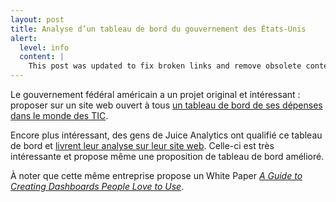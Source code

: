 ```yaml
---
layout: post
title: Analyse d’un tableau de bord du gouvernement des États-Unis
alert:
  level: info
  content: |
    This post was updated to fix broken links and remove obsolete contents.
---
```


Le gouvernement fédéral américain a un projet original et intéressant : proposer
sur un site web ouvert à tous [un tableau de bord de ses dépenses dans le monde
des TIC][itdashboard].

Encore plus intéressant, des gens de Juice Analytics ont qualifié ce tableau de
bord et [livrent leur analyse sur leur site web][analysis]. Celle-ci est très
intéressante et propose même une proposition de tableau de bord amélioré.

À noter que cette même entreprise propose un White Paper [_A Guide to Creating
Dashboards People Love to Use_][whitepaper].

[itdashboard]: https://itdashboard.gov/
[analysis]: https://www.juiceanalytics.com/writing/better-federal-it-dashboard/
[whitepaper]: https://www.juiceanalytics.com/white-papers-guides-and-more
